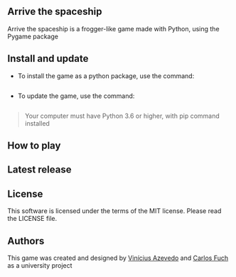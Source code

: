 ## Arrive the spaceship
Arrive the spaceship is a frogger-like game made with Python, using the Pygame package

## Install and update
- To install the game as a python package, use the command:
```
```
- To update the game, use the command:
```
```

> Your computer must have Python 3.6 or higher, with pip command installed

## How to play

## Latest release
## License
This software is licensed under the terms of the MIT license. Please read the LICENSE file.

## Authors
This game was created and designed by [Vinícius Azevedo](https://github.com/viniciussousaazevedo) and [Carlos Fuch](https://github.com/httpcarlxs) as a university project